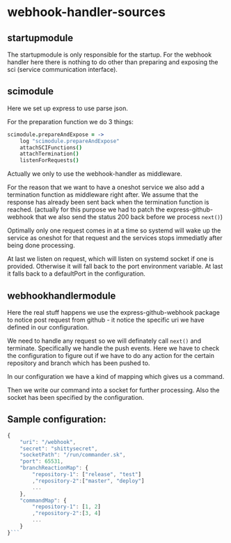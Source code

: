# webhook-handler-sources

## startupmodule
The startupmodule is only responsible for the startup.
For the webhook handler here there is nothing to do other than preparing and exposing the sci (service communication interface).

## scimodule
Here we set up express to use parse json.

For the preparation function we do 3 things:
```coffeescript
scimodule.prepareAndExpose = ->
    log "scimodule.prepareAndExpose"
    attachSCIFunctions()
    attachTermination()
    listenForRequests()
```

Actually we only to use the webhook-handler as middleware.

For the reason that we want to have a oneshot service we also add a termination function as middleware right after. We assume that the response has already been sent back when the termination function is reached.
(actually for this purpose we had to patch the express-github-webhook that we also send the status 200 back before we process `next()`)

Optimally only one request comes in at a time so systemd will wake up the service as oneshot for that request and the services stops immediatly after being done processing.

At last we listen on request, which will listen on systemd socket if one is provided. Otherwise it will fall back to the port environment variable.
At last it falls back to a defaultPort in the configuration.

## webhookhandlermodule

Here the real stuff happens we use the express-github-webhook package to notice post request from github - it notice the specific uri we have defined in our configuration.

We need to handle any request so we will definately call `next()` and terminate.
Specifically we handle the push events. Here we have to check the configuration to figure out if we have to do any action for the certain repository and branch which has been pushed to.

In our configuration we have a kind of mapping which gives us a command.

Then we write our command into a socket for further processing.
Also the socket has been specified by the configuration.

## Sample configuration:
```javascript
{
    "uri": "/webhook",
    "secret": "shittysecret",
    "socketPath": "/run/commander.sk",
    "port": 65531,
    "branchReactionMap": {
        "repository-1": ["release", "test"]
        ,"repository-2":["master", "deploy"]
        ...
    },
    "commandMap": {
        "repository-1": [1, 2]
        ,"repository-2":[3, 4]
        ...
    }
}```